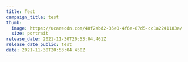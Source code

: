 ```yaml
---
title: Test
campaign_title: test
thumb:
  image: https://ucarecdn.com/40f2abd2-35e0-4f6e-87d5-cc1a2241183a/
  size: portrait
release_date: 2021-11-30T20:53:04.461Z
release_date_public: test
date: 2021-11-30T20:53:04.450Z
---
```

